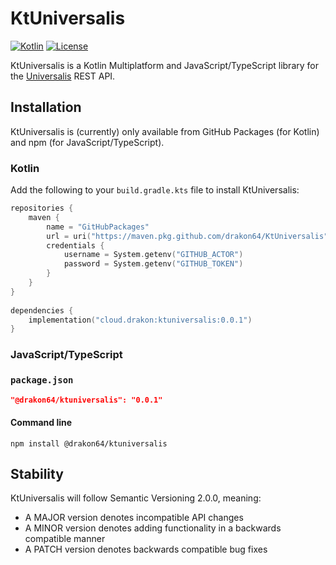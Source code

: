 # KtUniversalis

[![Kotlin](https://img.shields.io/badge/kotlin-1.8.0-blue.svg?logo=kotlin)](http://kotlinlang.org)
[![License](https://img.shields.io/github/license/drakon64/KtUniversalis)](https://www.gnu.org/licenses/agpl-3.0.en.html)

KtUniversalis is a Kotlin Multiplatform and JavaScript/TypeScript library for the [Universalis](https://universalis.app)
REST API.

## Installation

KtUniversalis is (currently) only available from GitHub Packages (for Kotlin) and npm (for JavaScript/TypeScript).

### Kotlin

Add the following to your `build.gradle.kts` file to install KtUniversalis:

```kotlin
repositories {
    maven {
        name = "GitHubPackages"
        url = uri("https://maven.pkg.github.com/drakon64/KtUniversalis")
        credentials {
            username = System.getenv("GITHUB_ACTOR")
            password = System.getenv("GITHUB_TOKEN")
        }
    }
}
    
dependencies {
    implementation("cloud.drakon:ktuniversalis:0.0.1")
}
```

### JavaScript/TypeScript

### `package.json`

```json
"@drakon64/ktuniversalis": "0.0.1"
```

#### Command line

```commandline
npm install @drakon64/ktuniversalis
```

## Stability

KtUniversalis will follow Semantic Versioning 2.0.0, meaning:

* A MAJOR version denotes incompatible API changes
* A MINOR version denotes adding functionality in a backwards compatible manner
* A PATCH version denotes backwards compatible bug fixes
